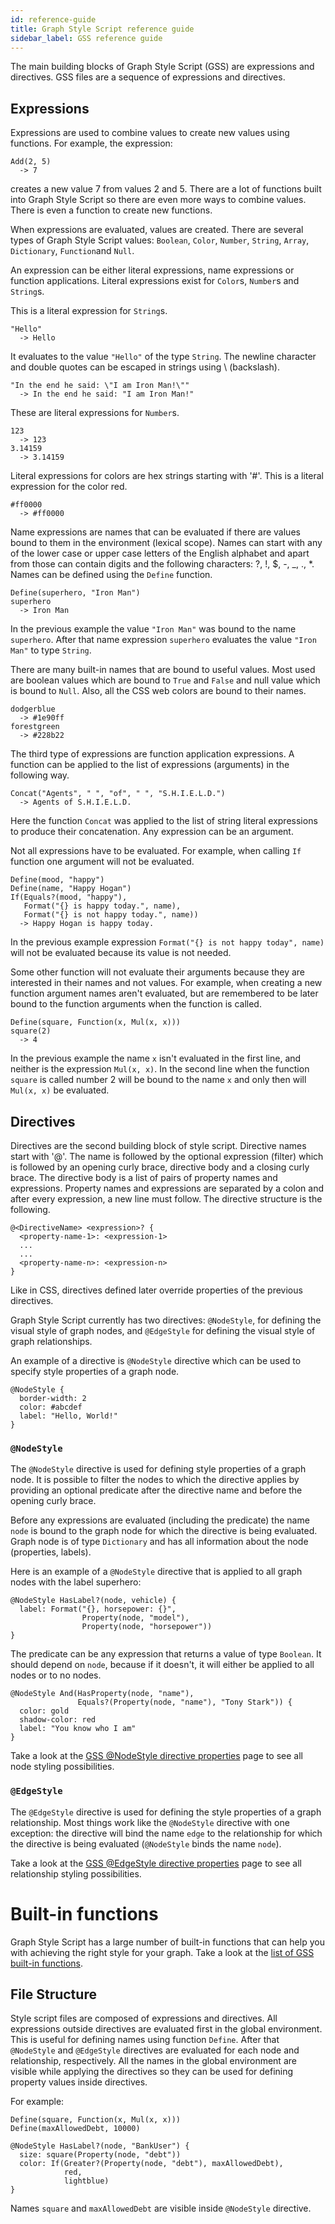 ```yaml
---
id: reference-guide
title: Graph Style Script reference guide
sidebar_label: GSS reference guide
---
```


The main building blocks of Graph Style Script (GSS) are expressions and
directives. GSS files are a sequence of expressions and directives.

## Expressions

Expressions are used to combine values to create new values using functions. For
example, the expression:

```
Add(2, 5)
  -> 7
```

creates a new value 7 from values 2 and 5. There are a lot of functions built
into Graph Style Script so there are even more ways to combine values. There is even a
function to create new functions.

When expressions are evaluated, values are created. There are several types of
Graph Style Script values: `Boolean`, `Color`, `Number`, `String`, `Array`,
`Dictionary`, `Function`and `Null`.

An expression can be either literal expressions, name expressions or function
applications. Literal expressions exist for `Color`s, `Number`s and `String`s.

This is a literal expression for `String`s.

```
"Hello"
  -> Hello
```

It evaluates to the value `"Hello"` of the type `String`. The newline character
and double quotes can be escaped in strings using \\ (backslash).

```
"In the end he said: \"I am Iron Man!\""
  -> In the end he said: "I am Iron Man!"
```

These are literal expressions for `Number`s.

```
123
  -> 123
3.14159
  -> 3.14159
```

Literal expressions for colors are hex strings starting with '#'. This is a
literal expression for the color red.

```
#ff0000
  -> #ff0000
```

Name expressions are names that can be evaluated if there are values bound to
them in the environment (lexical scope). Names can start with any of the lower
case or upper case letters of the English alphabet and apart from those can
contain digits and the following characters: ?, !, $, -, \_, ., \*. Names can be
defined using the `Define` function.

```
Define(superhero, "Iron Man")
superhero
  -> Iron Man
```

In the previous example the value `"Iron Man"` was bound to the name
`superhero`. After that name expression `superhero` evaluates the value `"Iron
Man"` to type `String`.

There are many built-in names that are bound to useful values. Most used are
boolean values which are bound to `True` and `False` and null value which is
bound to `Null`. Also, all the CSS web colors are bound to their names.

```
dodgerblue
  -> #1e90ff
forestgreen
  -> #228b22
```

The third type of expressions are function application expressions. A function
can be applied to the list of expressions (arguments) in the following way.

```
Concat("Agents", " ", "of", " ", "S.H.I.E.L.D.")
  -> Agents of S.H.I.E.L.D.
```

Here the function `Concat` was applied to the list of string literal expressions
to produce their concatenation. Any expression can be an argument.

Not all expressions have to be evaluated. For example, when calling `If`
function one argument will not be evaluated.

```
Define(mood, "happy")
Define(name, "Happy Hogan")
If(Equals?(mood, "happy"),
   Format("{} is happy today.", name),
   Format("{} is not happy today.", name))
  -> Happy Hogan is happy today.
```

In the previous example expression `Format("{} is not happy today", name)` will
not be evaluated because its value is not needed.

Some other function will not evaluate their arguments because they are
interested in their names and not values. For example, when creating a new
function argument names aren't evaluated, but are remembered to be later bound
to the function arguments when the function is called.

```
Define(square, Function(x, Mul(x, x)))
square(2)
  -> 4
```

In the previous example the name `x` isn't evaluated in the first line, and
neither is the expression `Mul(x, x)`. In the second line when the function
`square` is called number 2 will be bound to the name `x` and only then will
`Mul(x, x)` be evaluated.

## Directives

Directives are the second building block of style script. Directive names start
with '@'. The name is followed by the optional expression (filter) which is
followed by an opening curly brace, directive body and a closing curly brace.
The directive body is a list of pairs of property names and expressions.
Property names and expressions are separated by a colon and after every
expression, a new line must follow. The directive structure is the following.

```
@<DirectiveName> <expression>? {
  <property-name-1>: <expression-1>
  ...
  ...
  <property-name-n>: <expression-n>
}
```

Like in CSS, directives defined later override properties of the previous
directives.

Graph Style Script currently has two directives: `@NodeStyle`, for defining the visual
style of graph nodes, and `@EdgeStyle` for defining the visual style of graph
relationships.

An example of a directive is `@NodeStyle` directive which can be used to specify
style properties of a graph node.

```
@NodeStyle {
  border-width: 2
  color: #abcdef
  label: "Hello, World!"
}
```

### `@NodeStyle`

The `@NodeStyle` directive is used for defining style properties of a graph
node. It is possible to filter the nodes to which the directive applies by
providing an optional predicate after the directive name and before the opening
curly brace.

Before any expressions are evaluated (including the predicate) the name `node`
is bound to the graph node for which the directive is being evaluated. Graph
node is of type `Dictionary` and has all information about the node (properties,
labels).

Here is an example of a `@NodeStyle` directive that is applied to all graph
nodes with the label superhero:

```
@NodeStyle HasLabel?(node, vehicle) {
  label: Format("{}, horsepower: {}",
                Property(node, "model"),
                Property(node, "horsepower"))
}
```

The predicate can be any expression that returns a value of type `Boolean`. It
should depend on `node`, because if it doesn't, it will either be applied to all
nodes or to no nodes.

```
@NodeStyle And(HasProperty(node, "name"),
               Equals?(Property(node, "name"), "Tony Stark")) {
  color: gold
  shadow-color: red
  label: "You know who I am"
}
```

Take a look at the [GSS @NodeStyle directive
properties](/docs/memgraph-lab/style-script/gss-nodestyle-directive) page to see
all node styling possibilities.

### `@EdgeStyle`

The `@EdgeStyle` directive is used for defining the style properties of a graph
relationship. Most things work like the `@NodeStyle` directive with one
exception: the directive will bind the name `edge` to the relationship for which
the directive is being evaluated (`@NodeStyle` binds the name `node`).

Take a look at the [GSS @EdgeStyle directive
properties](/docs/memgraph-lab/style-script/gss-edgestyle-directive) page to see
all relationship styling possibilities.

# Built-in functions

Graph Style Script has a large number of built-in functions that can help you
with achieving the right style for your graph. Take a look at the [list of GSS
built-in functions](/docs/memgraph-lab/style-script/gss-functions).

## File Structure

Style script files are composed of expressions and directives. All expressions
outside directives are evaluated first in the global environment. This is useful
for defining names using function `Define`. After that `@NodeStyle` and
`@EdgeStyle` directives are evaluated for each node and relationship,
respectively. All the names in the global environment are visible while applying
the directives so they can be used for defining property values inside
directives.

For example:

```
Define(square, Function(x, Mul(x, x)))
Define(maxAllowedDebt, 10000)

@NodeStyle HasLabel?(node, "BankUser") {
  size: square(Property(node, "debt"))
  color: If(Greater?(Property(node, "debt"), maxAllowedDebt),
            red,
            lightblue)
}
```

Names `square` and `maxAllowedDebt` are visible inside `@NodeStyle` directive.
